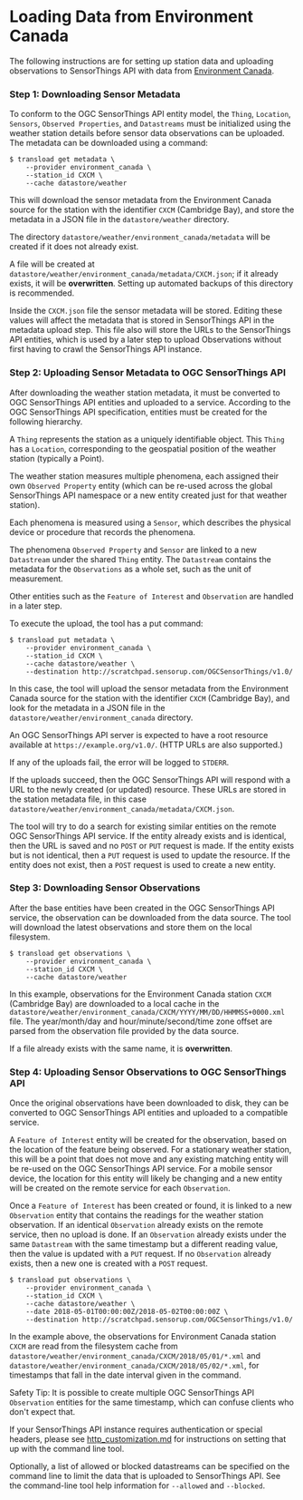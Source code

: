 # Loading Data from Environment Canada

The following instructions are for setting up station data and uploading observations to SensorThings API with data from [Environment Canada][MSC].

[MSC]: http://dd.weather.gc.ca/about_dd_apropos.txt

### Step 1: Downloading Sensor Metadata

To conform to the OGC SensorThings API entity model, the `Thing`, `Location`, `Sensors`, `Observed Properties`, and `Datastreams` must be initialized using the weather station details before sensor data observations can be uploaded. The metadata can be downloaded using a command:

```
$ transload get metadata \
    --provider environment_canada \
    --station_id CXCM \
    --cache datastore/weather
```

This will download the sensor metadata from the Environment Canada source for the station with the identifier `CXCM` (Cambridge Bay), and store the metadata in a JSON file in the `datastore/weather` directory.

The directory `datastore/weather/environment_canada/metadata` will be created if it does not already exist.

A file will be created at `datastore/weather/environment_canada/metadata/CXCM.json`; if it already exists, it will be **overwritten**. Setting up automated backups of this directory is recommended.

Inside the `CXCM.json` file the sensor metadata will be stored. Editing these values will affect the metadata that is stored in SensorThings API in the metadata upload step. This file also will store the URLs to the SensorThings API entities, which is used by a later step to upload Observations without first having to crawl the SensorThings API instance.

### Step 2: Uploading Sensor Metadata to OGC SensorThings API

After downloading the weather station metadata, it must be converted to OGC SensorThings API entities and uploaded to a service. According to the OGC SensorThings API specification, entities must be created for the following hierarchy.

A `Thing` represents the station as a uniquely identifiable object. This `Thing` has a `Location`, corresponding to the geospatial position of the weather station (typically a Point).

The weather station measures multiple phenomena, each assigned their own `Observed Property` entity (which can be re-used across the global SensorThings API namespace or a new entity created just for that weather station).

Each phenomena is measured using a `Sensor`, which describes the physical device or procedure that records the phenomena.

The phenomena `Observed Property` and `Sensor` are linked to a new `Datastream` under the shared `Thing` entity. The `Datastream` contains the metadata for the `Observations` as a whole set, such as the unit of measurement.

Other entities such as the `Feature of Interest` and `Observation` are handled in a later step.

To execute the upload, the tool has a put command:

```
$ transload put metadata \
    --provider environment_canada \
    --station_id CXCM \
    --cache datastore/weather \
    --destination http://scratchpad.sensorup.com/OGCSensorThings/v1.0/
```

In this case, the tool will upload the sensor metadata from the Environment Canada source for the station with the identifier `CXCM` (Cambridge Bay), and look for the metadata in a JSON file in the `datastore/weather/environment_canada` directory.

An OGC SensorThings API server is expected to have a root resource available at `https://example.org/v1.0/`. (HTTP URLs are also supported.)

If any of the uploads fail, the error will be logged to `STDERR`.

If the uploads succeed, then the OGC SensorThings API will respond with a URL to the newly created (or updated) resource. These URLs are stored in the station metadata file, in this case `datastore/weather/environment_canada/metadata/CXCM.json`.

The tool will try to do a search for existing similar entities on the remote OGC SensorThings API service. If the entity already exists and is identical, then the URL is saved and no `POST` or `PUT` request is made. If the entity exists but is not identical, then a `PUT` request is used to update the resource. If the entity does not exist, then a `POST` request is used to create a new entity.

### Step 3: Downloading Sensor Observations

After the base entities have been created in the OGC SensorThings API service, the observation can be downloaded from the data source. The tool will download the latest observations and store them on the local filesystem.

```
$ transload get observations \
    --provider environment_canada \
    --station_id CXCM \
    --cache datastore/weather
```

In this example, observations for the Environment Canada station `CXCM` (Cambridge Bay) are downloaded to a local cache in the `datastore/weather/environment_canada/CXCM/YYYY/MM/DD/HHMMSS+0000.xml` file. The year/month/day and hour/minute/second/time zone offset are parsed from the observation file provided by the data source.

If a file already exists with the same name, it is **overwritten**.

### Step 4: Uploading Sensor Observations to OGC SensorThings API

Once the original observations have been downloaded to disk, they can be converted to OGC SensorThings API entities and uploaded to a compatible service.

A `Feature of Interest` entity will be created for the observation, based on the location of the feature being observed. For a stationary weather station, this will be a point that does not move and any existing matching entity will be re-used on the OGC SensorThings API service. For a mobile sensor device, the location for this entity will likely be changing and a new entity will be created on the remote service for each `Observation`.

Once a `Feature of Interest` has been created or found, it is linked to a new `Observation` entity that contains the readings for the weather station observation. If an identical `Observation` already exists on the remote service, then no upload is done. If an `Observation` already exists under the same `Datastream` with the same timestamp but a different reading value, then the value is updated with a `PUT` request. If no `Observation` already exists, then a new one is created with a `POST` request.

```
$ transload put observations \
    --provider environment_canada \
    --station_id CXCM \
    --cache datastore/weather \
    --date 2018-05-01T00:00:00Z/2018-05-02T00:00:00Z \
    --destination http://scratchpad.sensorup.com/OGCSensorThings/v1.0/
```

In the example above, the observations for Environment Canada station `CXCM` are read from the filesystem cache from `datastore/weather/environment_canada/CXCM/2018/05/01/*.xml` and `datastore/weather/environment_canada/CXCM/2018/05/02/*.xml`, for timestamps that fall in the date interval given in the command.

Safety Tip: It is possible to create multiple OGC SensorThings API `Observation` entities for the same timestamp, which can confuse clients who don't expect that.

If your SensorThings API instance requires authentication or special headers, please see [http_customization.md](http_customization.md) for instructions on setting that up with the command line tool.

Optionally, a list of allowed or blocked datastreams can be specified on the command line to limit the data that is uploaded to SensorThings API. See the command-line tool help information for `--allowed` and `--blocked`.
